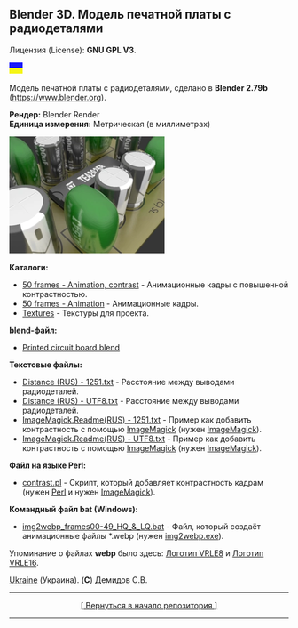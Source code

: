 ## Blender 3D. Модель печатной платы с радиодеталями

Лицензия (License): **GNU GPL V3**.

![](https://github.com/drilnet/blender3d-tea2025b/blob/master/UA.png)

Модель печатной платы с радиодеталями, сделано в **Blender 2.79b** (https://www.blender.org).

**Рендер:** Blender Render
<br>
**Единица измерения:** Метрическая (в миллиметрах)

![](https://github.com/drilnet/blender3d-tea2025b/blob/master/StPrintedCircuitBoard.%20Ver%203/Printed%20circuit%20board%2C%20contrast%2C%20LQ.webp "(C) Демидов С.В.")

**Каталоги:**

* [50 frames - Animation, contrast](https://github.com/drilnet/blender3d-tea2025b/tree/master/StPrintedCircuitBoard.%20Ver%203/50%20frames%20-%20Animation%2C%20contrast "Перейти в каталог") - Анимационные кадры с повышенной контрастностью.
* [50 frames - Animation](https://github.com/drilnet/blender3d-tea2025b/tree/master/StPrintedCircuitBoard.%20Ver%203/50%20frames%20-%20Animation "Перейти в каталог") - Анимационные кадры.
* [Textures](https://github.com/drilnet/blender3d-tea2025b/tree/master/StPrintedCircuitBoard.%20Ver%203/Textures "Перейти в каталог") - Текстуры для проекта.

**blend-файл:**

* [Printed circuit board.blend](https://github.com/drilnet/blender3d-tea2025b/blob/master/StPrintedCircuitBoard.%20Ver%203/Printed%20circuit%20board.blend "Файл Blender'a")

**Текстовые файлы:**

* [Distance (RUS) - 1251.txt](https://github.com/drilnet/blender3d-tea2025b/blob/master/StPrintedCircuitBoard.%20Ver%203/Distance%20(RUS)%20-%201251.txt "Текстовый файл (кодировка CP1251)") - Расстояние между выводами радиодеталей.
* [Distance (RUS) - UTF8.txt](https://github.com/drilnet/blender3d-tea2025b/blob/master/StPrintedCircuitBoard.%20Ver%203/Distance%20(RUS)%20-%20UTF8.txt "Текстовый файл (кодировка UTF-8)") - Расстояние между выводами радиодеталей.
* [ImageMagick.Readme(RUS) - 1251.txt](https://github.com/drilnet/blender3d-tea2025b/blob/master/StPrintedCircuitBoard.%20Ver%203/ImageMagick.Readme(RUS)%20-%201251.txt "Текстовый файл (кодировка CP1251)") - Пример как добавить контрастность с помощью [ImageMagick](https://www.imagemagick.org "Перейти на сайт ImageMagick") (нужен [ImageMagick](https://www.imagemagick.org "Перейти на сайт ImageMagick")).
* [ImageMagick.Readme(RUS) - UTF8.txt](https://github.com/drilnet/blender3d-tea2025b/blob/master/StPrintedCircuitBoard.%20Ver%203/ImageMagick.Readme(RUS)%20-%20UTF8.txt "Текстовый файл (кодировка UTF-8)") - Пример как добавить контрастность с помощью [ImageMagick](https://www.imagemagick.org "Перейти на сайт ImageMagick") (нужен [ImageMagick](https://www.imagemagick.org "Перейти на сайт ImageMagick")).

**Файл на языке Perl:**

* [contrast.pl](https://github.com/drilnet/blender3d-tea2025b/blob/master/StPrintedCircuitBoard.%20Ver%203/contrast.pl "Текстовый файл (кодировка UTF-8)") - Скрипт, который добавляет контрастность кадрам (нужен [Perl](http://www.perl.org "Перейти на сайт Perl") и нужен [ImageMagick](https://www.imagemagick.org "Перейти на сайт ImageMagick")).

**Командный файл bat (Windows):**

* [img2webp_frames00-49_HQ_&_LQ.bat](https://github.com/drilnet/blender3d-tea2025b/blob/master/StPrintedCircuitBoard.%20Ver%203/img2webp_frames00-49_HQ_%26_LQ.bat "Текстовый файл") - Файл, который создаёт анимационные файлы *.webp (нужен [img2webp.exe](https://storage.googleapis.com/downloads.webmproject.org/releases/webp/libwebp-1.0.2-rc1-windows-x86-no-wic.zip "Архив где есть img2webp.exe")).

Упоминание о файлах **webp** было здесь: [Логотип VRLE8](https://github.com/drilnet/blender3d-logovrle8-logovrle16/tree/master/LogoVRLE8%2C%20ver.%2007b "Логотип VRLE8") и [Логотип VRLE16](https://github.com/drilnet/blender3d-logovrle8-logovrle16/tree/master/LogoVRLE16%2C%20ver.%2007a "Логотип VRLE16").

[Ukraine](https://en.wikipedia.org/wiki/Ukraine) (Украина). (**C**) Демидов С.В.

<hr>

<div align="center">
<a href="https://github.com/drilnet/blender3d-tea2025b/tree/master">
[ Вернуться в начало репозитория ]
</a>
</div>

<hr>
